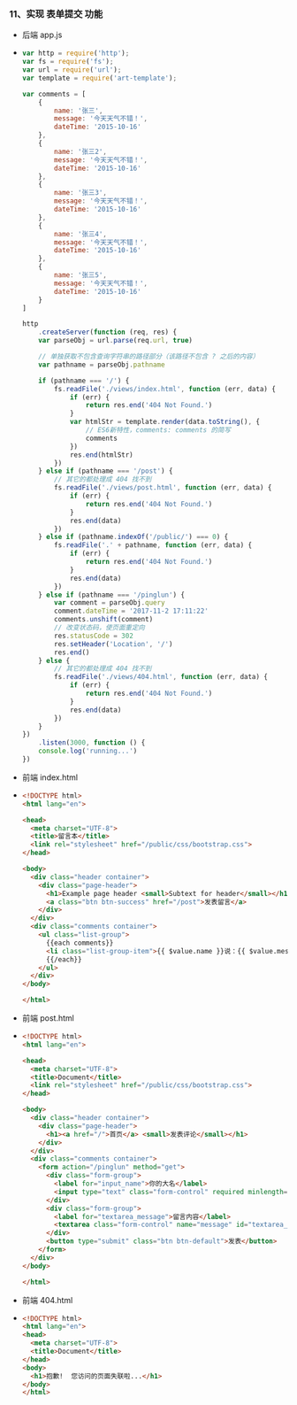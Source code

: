 ### 11、实现 表单提交 功能

- 后端 app.js

- ```javascript
  var http = require('http');
  var fs = require('fs');
  var url = require('url');
  var template = require('art-template');
  
  var comments = [
      {
          name: '张三',
          message: '今天天气不错！',
          dateTime: '2015-10-16'
      },
      {
          name: '张三2',
          message: '今天天气不错！',
          dateTime: '2015-10-16'
      },
      {
          name: '张三3',
          message: '今天天气不错！',
          dateTime: '2015-10-16'
      },
      {
          name: '张三4',
          message: '今天天气不错！',
          dateTime: '2015-10-16'
      },
      {
          name: '张三5',
          message: '今天天气不错！',
          dateTime: '2015-10-16'
      }
  ]
  
  http
      .createServer(function (req, res) {
      var parseObj = url.parse(req.url, true)
  
      // 单独获取不包含查询字符串的路径部分（该路径不包含 ? 之后的内容）
      var pathname = parseObj.pathname
  
      if (pathname === '/') {
          fs.readFile('./views/index.html', function (err, data) {
              if (err) {
                  return res.end('404 Not Found.')
              }
              var htmlStr = template.render(data.toString(), {
                  // ES6新特性，comments: comments 的简写
                  comments
              })
              res.end(htmlStr)
          })
      } else if (pathname === '/post') {
          // 其它的都处理成 404 找不到
          fs.readFile('./views/post.html', function (err, data) {
              if (err) {
                  return res.end('404 Not Found.')
              }
              res.end(data)
          })
      } else if (pathname.indexOf('/public/') === 0) {
          fs.readFile('.' + pathname, function (err, data) {
              if (err) {
                  return res.end('404 Not Found.')
              }
              res.end(data)
          })
      } else if (pathname === '/pinglun') {
          var comment = parseObj.query
          comment.dateTime = '2017-11-2 17:11:22'
          comments.unshift(comment)
          // 改变状态码，使页面重定向
          res.statusCode = 302
          res.setHeader('Location', '/')
          res.end()
      } else {
          // 其它的都处理成 404 找不到
          fs.readFile('./views/404.html', function (err, data) {
              if (err) {
                  return res.end('404 Not Found.')
              }
              res.end(data)
          })
      }
  })
      .listen(3000, function () {
      console.log('running...')
  })
  ```

- 前端 index.html

- ```html
  <!DOCTYPE html>
  <html lang="en">
  
  <head>
    <meta charset="UTF-8">
    <title>留言本</title>
    <link rel="stylesheet" href="/public/css/bootstrap.css">
  </head>
  
  <body>
    <div class="header container">
      <div class="page-header">
        <h1>Example page header <small>Subtext for header</small></h1>
        <a class="btn btn-success" href="/post">发表留言</a>
      </div>
    </div>
    <div class="comments container">
      <ul class="list-group">
        {{each comments}}
        <li class="list-group-item">{{ $value.name }}说：{{ $value.message }} <span class="pull-right">{{ $value.dateTime }}</span></li>
        {{/each}}
      </ul>
    </div>
  </body>
  
  </html>
  ```

- 前端 post.html

- ```html
  <!DOCTYPE html>
  <html lang="en">
  
  <head>
    <meta charset="UTF-8">
    <title>Document</title>
    <link rel="stylesheet" href="/public/css/bootstrap.css">
  </head>
  
  <body>
    <div class="header container">
      <div class="page-header">
        <h1><a href="/">首页</a> <small>发表评论</small></h1>
      </div>
    </div>
    <div class="comments container">
      <form action="/pinglun" method="get">
        <div class="form-group">
          <label for="input_name">你的大名</label>
          <input type="text" class="form-control" required minlength="2" maxlength="10" id="input_name" name="name" placeholder="请写入你的姓名">
        </div>
        <div class="form-group">
          <label for="textarea_message">留言内容</label>
          <textarea class="form-control" name="message" id="textarea_message" cols="30" rows="10" required minlength="5" maxlength="20"></textarea>
        </div>
        <button type="submit" class="btn btn-default">发表</button>
      </form>
    </div>
  </body>
  
  </html>
  ```

- 前端 404.html

- ```html
  <!DOCTYPE html>
  <html lang="en">
  <head>
    <meta charset="UTF-8">
    <title>Document</title>
  </head>
  <body>
    <h1>抱歉!  您访问的页面失联啦...</h1>
  </body>
  </html>
  ```

